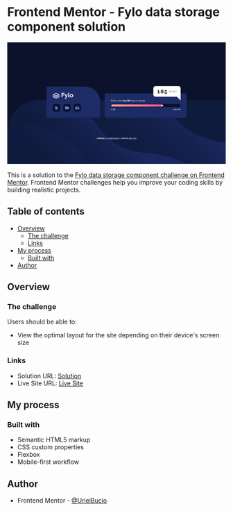 # Frontend Mentor - Fylo data storage component solution

![](./src/img/screenshot.jpg)

This is a solution to the [Fylo data storage component challenge on Frontend Mentor](https://www.frontendmentor.io/challenges/fylo-data-storage-component-1dZPRbV5n). Frontend Mentor challenges help you improve your coding skills by building realistic projects. 

## Table of contents

- [Overview](#overview)
  - [The challenge](#the-challenge)
  - [Links](#links)
- [My process](#my-process)
  - [Built with](#built-with)
- [Author](#author)

## Overview

### The challenge

Users should be able to:

- View the optimal layout for the site depending on their device's screen size

### Links

- Solution URL: [Solution](https://www.frontendmentor.io/solutions/fylo-data-storage-component-0K489skJPk)
- Live Site URL: [Live Site](https://fylo-data-storage-master.netlify.app/)

## My process

### Built with

- Semantic HTML5 markup
- CSS custom properties
- Flexbox
- Mobile-first workflow

## Author

- Frontend Mentor - [@UrielBucio](https://www.frontendmentor.io/profile/UrielBucio)
